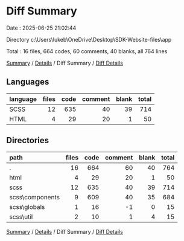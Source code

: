 # Diff Summary

Date : 2025-06-25 21:02:44

Directory c:\\Users\\lukeb\\OneDrive\\Desktop\\SDK-Website-files\\app

Total : 16 files,  664 codes, 60 comments, 40 blanks, all 764 lines

[Summary](results.md) / [Details](details.md) / Diff Summary / [Diff Details](diff-details.md)

## Languages
| language | files | code | comment | blank | total |
| :--- | ---: | ---: | ---: | ---: | ---: |
| SCSS | 12 | 635 | 40 | 39 | 714 |
| HTML | 4 | 29 | 20 | 1 | 50 |

## Directories
| path | files | code | comment | blank | total |
| :--- | ---: | ---: | ---: | ---: | ---: |
| . | 16 | 664 | 60 | 40 | 764 |
| html | 4 | 29 | 20 | 1 | 50 |
| scss | 12 | 635 | 40 | 39 | 714 |
| scss\\components | 9 | 609 | 40 | 35 | 684 |
| scss\\globals | 1 | 16 | -1 | 0 | 15 |
| scss\\util | 2 | 10 | 1 | 4 | 15 |

[Summary](results.md) / [Details](details.md) / Diff Summary / [Diff Details](diff-details.md)